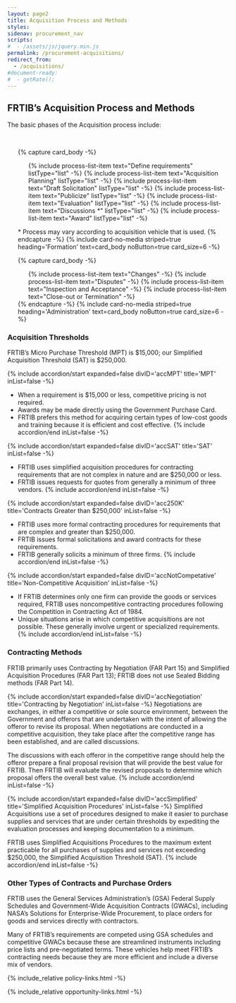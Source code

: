 ```yaml
---
layout: page2
title: Acquisition Process and Methods
styles:
sidenav: procurement_nav
scripts:
#  - /assets/js/jquery.min.js
permalink: /procurement-acquisitions/
redirect_from:
  - /acquisitions/
#document-ready:
#  - getRate();
---
```


## FRTIB’s Acquisition Process and Methods

The basic phases of the Acquisition process include:

<br>
<!-- cards starts here -->
<ul class="usa-card-group">

<!--start of process list -->
{% capture card_body -%}
<ol class="usa-process-list">
{% include process-list-item text="Define requirements" listType="list" -%}
{% include process-list-item text="Acquisition Planning" listType="list" -%}
{% include process-list-item text="Draft Solicitation" listType="list" -%}
{% include process-list-item text="Publicize" listType="list" -%}
{% include process-list-item text="Evaluation" listType="list" -%}
{% include process-list-item text="Discussions &#42;" listType="list" -%}
{% include process-list-item text="Award" listType="list" -%}
</ol>

&#42; Process may vary according to acquisition vehicle that is used.
{% endcapture -%}
{% include card-no-media striped=true heading='Formation' text=card_body noButton=true card_size=6 -%}
<!--end process list-->

<!--start of process list -->
{% capture card_body -%}
<ol class="usa-process-nolist">
{% include process-list-item text="Changes" -%}
{% include process-list-item text="Disputes" -%}
{% include process-list-item text="Inspection and Acceptance" -%}
{% include process-list-item text="Close-out or Termination" -%}
</ol>
{% endcapture -%}
{% include card-no-media striped=true heading='Administration' text=card_body noButton=true card_size=6 -%}
<!--end process list-->

</ul>
<!-- end of cards -->


<!-- START Acquisition Thresholds -->
### Acquisition Thresholds

FRTIB’s Micro Purchase Threshold (MPT) is $15,000; our Simplified Acquisition Threshold (SAT) is $250,000.

<!--start accordion -->
<div class="usa-accordion usa-accordion--bordered">

{% include accordion/start expanded=false divID='accMPT' title='MPT' inList=false -%}
* When a requirement is $15,000 or less, competitive pricing is not required.
* Awards may be made directly using the Government Purchase Card.
* FRTIB prefers this method for acquiring certain types of low-cost goods and training because it is efficient and cost effective.
{% include accordion/end inList=false -%}

{% include accordion/start expanded=false divID='accSAT' title='SAT' inList=false -%}
* FRTIB uses simplified acquisition procedures for contracting requirements that are not complex in nature and are $250,000 or less.
* FRTIB issues requests for quotes from generally a minimum of three vendors.
{% include accordion/end inList=false -%}

{% include accordion/start expanded=false divID='acc250K' title='Contracts Greater than $250,000' inList=false -%}
* FRTIB uses more formal contracting procedures for requirements that are complex and greater than $250,000.
* FRTIB issues formal solicitations and award contracts for these requirements.
* FRTIB generally solicits a minimum of three firms.
{% include accordion/end inList=false -%}

{% include accordion/start expanded=false divID='accNotCompetative' title='Non-Competitive Acquisition' inList=false -%}
* If FRTIB determines only one firm can provide the goods or services required, FRTIB uses noncompetitive contracting procedures following the Competition in Contracting Act of 1984.
* Unique situations arise in which competitive acquisitions are not possible. These generally involve urgent or specialized requirements.
{% include accordion/end inList=false -%}

</div> <!-- end accordion -->
<!-- END Acquisition Thresholds -->


<!-- START Contracting Methods -->
### Contracting Methods

FRTIB primarily uses Contracting by Negotiation (FAR Part 15) and Simplified Acquisition Procedures (FAR Part 13); FRTIB does not use Sealed Bidding methods (FAR Part 14).

<!--start accordion -->
<div class="usa-accordion usa-accordion--bordered">

{% include accordion/start expanded=false divID='accNegotiation' title='Contracting by Negotiation' inList=false -%}
Negotiations are exchanges, in either a competitive or sole source environment, between the Government and offerors that are undertaken with the intent of allowing the offeror to revise its proposal. When negotiations are conducted in a competitive acquisition, they take place after the competitive range has been established, and are called discussions.

The discussions with each offeror in the competitive range should help the offeror prepare a final proposal revision that will provide the best value for FRTIB. Then FRTIB will evaluate the revised proposals to determine which proposal offers the overall best value.
{% include accordion/end inList=false -%}

{% include accordion/start expanded=false divID='accSimplified' title='Simplified Acquisition Procedures' inList=false -%}
Simplified Acquisitions use a set of procedures designed to make it easier to purchase supplies and services that are under certain thresholds by expediting the evaluation processes and keeping documentation to a minimum.

FRTIB uses Simplified Acquisitions Procedures to the maximum extent practicable for all purchases of supplies and services not exceeding $250,000, the Simplified Acquisition Threshold (SAT).
{% include accordion/end inList=false -%}

</div>
<!-- END Contracting Methods -->

### Other Types of Contracts and Purchase Orders

FRTIB uses the General Services Administration’s (GSA) Federal Supply Schedules and Government-Wide Acquisition Contracts (GWACs), including NASA’s Solutions for Enterprise-Wide Procurement, to place orders for goods and services directly with contractors.

Many of FRTIB’s requirements are competed using GSA schedules and competitive GWACs because these are streamlined instruments including price lists and pre-negotiated terms. These vehicles help meet FRTIB’s contracting needs because they are more efficient and include a diverse mix of vendors.

{% include_relative policy-links.html -%}

{% include_relative opportunity-links.html -%}

<!-- CONTENT END -->
